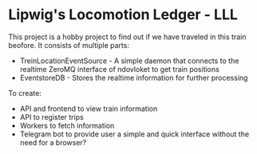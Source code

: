 # Lipwig's Locomotion Ledger - LLL

This project is a hobby project to find out if we have traveled in this train beofore. It consists of multiple parts:

- TreinLocationEventSource - A simple daemon that connects to the realtime ZeroMQ interface of ndovloket to get train positions
- EventstoreDB - Stores the realtime information for further processing

To create:

- API and frontend to view train information
- API to register trips
- Workers to fetch information
- Telegram bot to provide user a simple and quick interface without the need for a browser?
